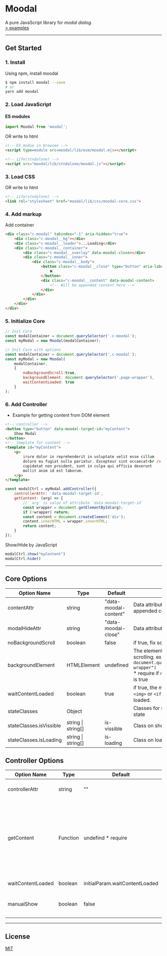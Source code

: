 # Moodal

A pure JavaScript library for *modal dialog.*  
[> examples]()


---

## Get Started

### 1. Install

Using npm, install moodal


```bash
$ npm install moodal --save
# or
yarn add moodal
```

### 2. Load JavaScript

#### ES modules
```js
import Moodal from 'moodal';
```
OR write to html
```html
<!-- ES modue in browsee -->
<script type=module src=moodal/lib/esm/moodal.mjs></script>
```
```html
<!-- iife(stndalone) -->
<script src="moodal/lib/stndalone/moodal.js"></script>
```

### 3. Load CSS

OR write to html
```html
<!-- iife(stndalone) -->
<link rel="stylesheet" href="moodal/lib/css/moodal-core.css">
```

### 4. Add markup

Add container
```html
<div class="c-moodal" tabindex="-1" aria-hidden="true">
    <div class="c-moodal__bg"></div>
    <div class="c-moodal__loader">...Loading</div>
    <div class="c-moodal__container">
        <div class="c-moodal__overlay" data-moodal-close></div>
        <div class="c-moodal__inner">
            <div class="c-moodal__body">
                <button class="c-moodal__close" type="button" aria-label="Close" data-moodal-close >
                    ❌
                </button>
                <div class="c-moodal__content" data-moodal-content>
                    <!-- Will be appended content here -->
                </div>
            </div>
        </div>
    </div>
</div>
```

### 5. Initialize Core
```js
// Init Core
const modalContainer = document.querySelector('.c-moodal');
const myModal = new Moodal(modalContainer);
```
```js
// Init Core with options
const modalContainer = document.querySelector('.c-moodal');
const myModal = new Moodal(
    modalContainer,
    {
        noBackgroundScroll:true,
        backgroundElement: document.querySelector('.page-wrapper'),
        waitContentLoaded: true
    }
);
```

### 6. Add Controller
- Example for getting content from DOM element  
```html
<!-- controller -->
<button type="button" data-moodal-target-id="myContent">
    Show Modal
</button>
<!-- template for content -->
<template id="myContent">
    <p>
        irure dolor in reprehenderit in voluptate velit esse cillum
        dolore eu fugiat nulla pariatur. Excepteur sint occaecat<br />
        cupidatat non proident, sunt in culpa qui officia deserunt
        mollit anim id est laborum.
    </p>
</template>
```
```js
const modalCtrl = myModal.addController({
    controllerAttr: 'data-moodal-target-id',
    getContent: (arg) => {
        // `arg` is value of attribute `data-moodal-target-id`
        const wrapper = document.getElementById(arg);
        if (!wrapper) return;
        const content = document.createElement('div');
        content.innerHTML = wrapper.innerHTML;
        return content;
    }
});
```
Show/Hide by JavaScript
```js
modalCtrl.show("myContent")
modalCtrl.hide()
```

---

## Core Options

| Option Name       | Type     | Default           | Desc                                                                                                           |
| ----------------- | -------- | ----------------- | -------------------------------------------------------------------------------------------------------------- |
| contentAttr         | string   | "data-moodal-content"              | Data attribute for the element appended content                                                    |
| modalHideAttr  | string   | "data-moodal-close" | Data attribute for elements                                                                             |
| noBackgroundScroll | boolean   | false | if true, fix scrolling element                                                                            |
| backgroundElement       | HTMLElement   | undefined       | The element you want to stop scrolling. ex. `document.querySelector(".page-wrapper")` <br>* require if `noBackgroundScroll` is true |
| waitContentLoaded        | boolean  | true              | if true, the modal is shown after `<img>` or `<iframe>` element is loaded.                                                                                                |
| stateClasses       | Object  |               | Classes for showing / loading state                                                                                          |
| stateClasses.isVissible     | string \| string[]   | is-vissible               | Class on showing modal                                                                                  |
| stateClasses.isLoading     | string \| string[]   | is-loading               | Class on loading modal                                                                |


## Controller Options

| Option Name       | Type     | Default           | Desc                                                                                                           |
| ----------------- | -------- | ----------------- | -------------------------------------------------------------------------------------------------------------- |
| controllerAttr         | string   | ""              | Data attribute for the element                                                    |
| getContent      | Function | undefind * require             | Callback on Open/Close Animation Start <br> @param {Boolean} isOpen <br> @param {String} contentID \* Don't ID Attribute |
| waitContentLoaded        | boolean  | initialParam.waitContentLoaded              | Overide the core option                                                                                               |
| manualShow        | boolean  | false            | if true, you need show the modal manualy                                                                                               |



---

## License

[MIT](./LICENSE.txt)
